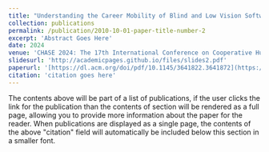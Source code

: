 ```yaml
---
title: "Understanding the Career Mobility of Blind and Low Vision Software Professionals"
collection: publications
permalink: /publication/2010-10-01-paper-title-number-2
excerpt: 'Abstract Goes Here'
date: 2024
venue: 'CHASE 2024: The 17th International Conference on Cooperative Human Aspects of Software Engineering'
slidesurl: 'http://academicpages.github.io/files/slides2.pdf'
paperurl: '[https://dl.acm.org/doi/pdf/10.1145/3641822.3641872](https://dl.acm.org/doi/abs/10.1145/3641822.3641872)'
citation: 'citation goes here'
---
```


The contents above will be part of a list of publications, if the user clicks the link for the publication than the contents of section will be rendered as a full page, allowing you to provide more information about the paper for the reader. When publications are displayed as a single page, the contents of the above "citation" field will automatically be included below this section in a smaller font.
